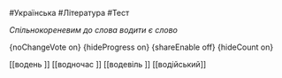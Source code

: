 #Українська #Література #Тест

*Спільнокореневим до слова водити є слово*

{noChangeVote on}
{hideProgress on}
{shareEnable off}
{hideCount on}

[[водень ]]
[[водночас ]]
[[водевіль ]]
[[водійський]]
